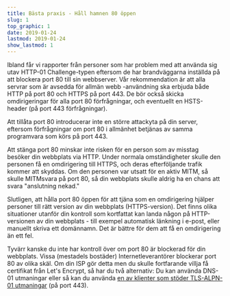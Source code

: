 ```yaml
---
title: Bästa praxis - Håll hamnen 80 öppen
slug: 1
top_graphic: 1
date: 2019-01-24
lastmod: 2019-01-24
show_lastmod: 1
---
```



Ibland får vi rapporter från personer som har problem med att använda sig utav HTTP-01 Challenge-typen eftersom de har brandväggarna inställda på att blockera port 80 till sin webbserver. Vår rekommendation är att alla servrar som är avsedda för allmän webb -användning ska erbjuda både HTTP på port 80 och HTTPS på port 443. De bör också skicka omdirigeringar för alla port 80 förfrågningar, och eventuellt en HSTS-header (på port 443 förfrågningar).

Att tillåta port 80 introducerar inte en större attackyta på din server, eftersom förfrågningar om port 80 i allmänhet betjänas av samma programvara som körs på port 443.

Att stänga port 80 minskar inte risken för en person som av misstag besöker din webbplats via HTTP. Under normala omständigheter skulle den personen få en omdirigering till HTTPS, och deras efterföljande trafik kommer att skyddas. Om den personen var utsatt för en aktiv MITM, så skulle MITMsvara på port 80, så din webbplats skulle aldrig ha en chans att svara "anslutning nekad."

Slutligen, att hålla port 80 öppen för att tjäna som en omdirigering hjälper personer till rätt version av din webbplats (HTTPS-version). Det finns olika situationer utanför din kontroll som kortfattat kan landa någon på HTTP-versionen av din webbplats - till exempel automatisk länkning i e-post, eller manuellt skriva ett domännamn. Det är bättre för dem att få en omdirigering än ett fel.

Tyvärr kanske du inte har kontroll över om port 80 är blockerad för din webbplats. Vissa (mestadels bostäder) Internetleverantörer blockerar port 80 av olika skäl. Om din ISP gör detta men du skulle fortfarande villja få certifikat från Let's Encrypt, så har du två alternativ: Du kan använda DNS-01 utmaningar eller så kan du använda [en av klienter som stöder TLS-ALPN-01 utmaningar](https://community.letsencrypt.org/t/which-client-support-tls-alpn-challenge/75859/2) (på port 443).
